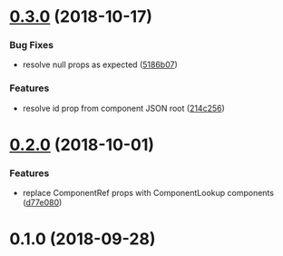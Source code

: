 <a name="0.3.0"></a>
# [0.3.0](https://github.com/hydrateio/react-from-json/compare/v0.2.0...v0.3.0) (2018-10-17)


### Bug Fixes

* resolve null props as expected ([5186b07](https://github.com/hydrateio/react-from-json/commit/5186b07))


### Features

* resolve id prop from component JSON root ([214c256](https://github.com/hydrateio/react-from-json/commit/214c256))



<a name="0.2.0"></a>
# [0.2.0](https://github.com/hydrateio/react-from-json/compare/v0.1.0...v0.2.0) (2018-10-01)


### Features

* replace ComponentRef props with ComponentLookup components ([d77e080](https://github.com/hydrateio/react-from-json/commit/d77e080))



<a name="0.1.0"></a>
# 0.1.0 (2018-09-28)



